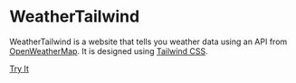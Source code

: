 # WeatherTailwind

WeatherTailwind is a website that tells you weather data using an API from [OpenWeatherMap](https://openweathermap.org/). It is designed using [Tailwind CSS](https://tailwindcss.com/). 

[Try It]('https://weather-tailwind.vercel.app/')
